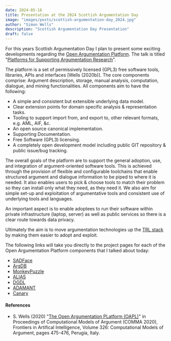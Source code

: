 ```yaml
---
date: 2024-05-16
title: Presentation at the 2024 Scottish Argumentation Day
image: "images/posts/scottish-argumentation-day_2024.jpg"
author: "Simon Wells"
description: "Scottish Argumentation Day Presentation"
draft: false
---
```


For this years Scottish Argumentation Day I plan to present some exciting developments regarding the [Open Argumentation Platform](http://openargumentation.org/). The talk is titled "[Platforms for Supporting Argumentation Research](https://www.simonwells.org/talks/)".

The platform is a set of permissively licensed (GPL3) free software tools, libraries, APIs and interfaces [Wells (2020b)]. The core components comprise: Argument description, storage, manual analysis, computation, dialogue, and mining functionalities. All components aim to have the following:

* A simple and consistent but extensible underlying data model.
* Clear extension points for domain specific analysis & representation tasks.
* Tooling to support import from, and export to, other relevant formats, e.g. AML, AIF, &c.
* An open source canonical implementation.
* Supporting Documentation.
* Free Software (GPL3) licensing.
* A completely open development model including public GIT repository & public issue/bug tracking.

The overall goals of the platform are to support the general adoption, use, and integration of argument-oriented software tools. This is achieved through the provision of flexible and configurable toolchains that enable structured argument and dialogue information to be piped to where it is needed. It also enables users to pick & choose tools to match their problem so they can install only what they need, as they need it. We also aim for simple set-up and exploitation of argumentative tools and consistent use of underlying tools and languages.

An important aspect is to enable adoptees to run their software within private infrastructure (laptop, server) as well as public services so there is a clear route towards data privacy.

Ultimately the aim is to move argumentation technologies up the [TRL stack](https://en.wikipedia.org/wiki/Technology_readiness_level) by making them easier to adopt and exploit.

The following links will take you directly to the project pages for each of the Open Argumentation Platform components that I talked about today:

* [SADFace](https://github.com/Open-Argumentation/SADFace)
* [ArgDB](https://github.com/Open-Argumentation/ArgDB)
* [MonkeyPuzzle](https://github.com/Open-Argumentation/MonkeyPuzzle)
* [ALIAS](https://github.com/Open-Argumentation/ALIAS)
* [DGDL](https://github.com/Open-Argumentation/DGDL)
* [ADAMANT](https://github.com/Open-Argumentation/ADAMANT)
* [Canary](https://github.com/Open-Argumentation/Canary)

#### References

* S. Wells (2020) "[The Open Argumentation PLatform (OAPL)](https://www.simonwells.org/publications/)" in Proceedings of Computational Models of Argument (COMMA 2020), Frontiers in Artifical Intelligence, Volume 326: Computational Models of Argument, pages 475-476, Perugia, Italy.
